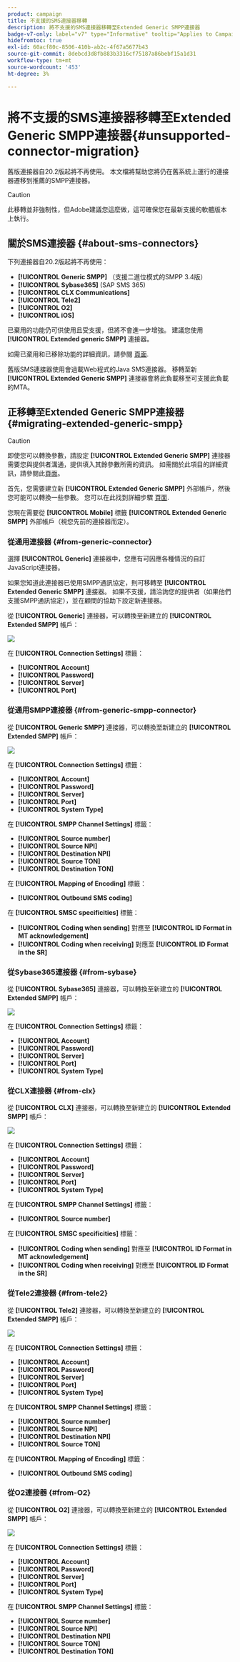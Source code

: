 ```yaml
---
product: campaign
title: 不支援的SMS連接器移轉
description: 將不支援的SMS連接器移轉至Extended Generic SMPP連接器
badge-v7-only: label="v7" type="Informative" tooltip="Applies to Campaign Classic v7 only"
hidefromtoc: true
exl-id: 60acf80c-8506-410b-ab2c-4f67a5677b43
source-git-commit: 8debcd3d8fb883b3316cf75187a86bebf15a1d31
workflow-type: tm+mt
source-wordcount: '453'
ht-degree: 3%

---
```


# 將不支援的SMS連接器移轉至Extended Generic SMPP連接器{#unsupported-connector-migration}



舊版連接器自20.2版起將不再使用。 本文檔將幫助您將仍在舊系統上運行的連接器遷移到推薦的SMPP連接器。

>[!CAUTION]
>
>此移轉並非強制性，但Adobe建議您這麼做，這可確保您在最新支援的軟體版本上執行。

## 關於SMS連接器 {#about-sms-connectors}

下列連接器自20.2版起將不再使用：

* **[!UICONTROL Generic SMPP]** （支援二進位模式的SMPP 3.4版）
* **[!UICONTROL Sybase365]** (SAP SMS 365)
* **[!UICONTROL CLX Communications]**
* **[!UICONTROL Tele2]**
* **[!UICONTROL O2]**
* **[!UICONTROL iOS]**

已棄用的功能仍可供使用且受支援，但將不會進一步增強。 建議您使用 **[!UICONTROL Extended generic SMPP]** 連接器。

如需已棄用和已移除功能的詳細資訊，請參閱 [頁面](../../rn/using/deprecated-features.md).

舊版SMS連接器使用會過載Web程式的Java SMS連接器。 移轉至新 **[!UICONTROL Extended Generic SMPP]** 連接器會將此負載移至可支援此負載的MTA。

## 正移轉至Extended Generic SMPP連接器 {#migrating-extended-generic-smpp}

>[!CAUTION]
>
>即使您可以轉換參數，請設定 **[!UICONTROL Extended Generic SMPP]** 連接器需要您與提供者溝通，提供填入其餘參數所需的資訊。 如需關於此項目的詳細資訊，請參閱此[頁面](sms-protocol.md)。

首先，您需要建立新 **[!UICONTROL Extended Generic SMPP]** 外部帳戶，然後您可能可以轉換一些參數。 您可以在此找到詳細步驟 [頁面](sms-set-up.md#creating-an-smpp-external-account).

您現在需要從 **[!UICONTROL Mobile]** 標籤 **[!UICONTROL Extended Generic SMPP]** 外部帳戶（視您先前的連接器而定）。

### 從通用連接器 {#from-generic-connector}

選擇 **[!UICONTROL Generic]** 連接器中，您應有可因應各種情況的自訂JavaScript連接器。

如果您知道此連接器已使用SMPP通訊協定，則可移轉至 **[!UICONTROL Extended Generic SMPP]** 連接器。 如果不支援，請洽詢您的提供者（如果他們支援SMPP通訊協定），並在顧問的協助下設定新連接器。

從 **[!UICONTROL Generic]** 連接器，可以轉換至新建立的 **[!UICONTROL Extended SMPP]** 帳戶：

![](assets/smpp_generic.png)

在 **[!UICONTROL Connection Settings]** 標籤：

* **[!UICONTROL Account]**
* **[!UICONTROL Password]**
* **[!UICONTROL Server]**
* **[!UICONTROL Port]**

### 從通用SMPP連接器 {#from-generic-smpp-connector}

從 **[!UICONTROL Generic SMPP]** 連接器，可以轉換至新建立的 **[!UICONTROL Extended SMPP]** 帳戶：

![](assets/smpp_generic_2.png)

在 **[!UICONTROL Connection Settings]** 標籤：

* **[!UICONTROL Account]**
* **[!UICONTROL Password]**
* **[!UICONTROL Server]**
* **[!UICONTROL Port]**
* **[!UICONTROL System Type]**

在 **[!UICONTROL SMPP Channel Settings]** 標籤：

* **[!UICONTROL Source number]**
* **[!UICONTROL Source NPI]**
* **[!UICONTROL Destination NPI]**
* **[!UICONTROL Source TON]**
* **[!UICONTROL Destination TON]**

在 **[!UICONTROL Mapping of Encoding]** 標籤：

* **[!UICONTROL Outbound SMS coding]**

在 **[!UICONTROL SMSC specificities]** 標籤：

* **[!UICONTROL Coding when sending]** 對應至 **[!UICONTROL ID Format in MT acknowledgement]**
* **[!UICONTROL Coding when receiving]** 對應至 **[!UICONTROL ID Format in the SR]**

### 從Sybase365連接器 {#from-sybase}

從 **[!UICONTROL Sybase365]** 連接器，可以轉換至新建立的 **[!UICONTROL Extended SMPP]** 帳戶：

![](assets/smpp_3.png)

在 **[!UICONTROL Connection Settings]** 標籤：

* **[!UICONTROL Account]**
* **[!UICONTROL Password]**
* **[!UICONTROL Server]**
* **[!UICONTROL Port]**
* **[!UICONTROL System Type]**

### 從CLX連接器 {#from-clx}

從 **[!UICONTROL CLX]** 連接器，可以轉換至新建立的 **[!UICONTROL Extended SMPP]** 帳戶：

![](assets/smpp_4.png)

在 **[!UICONTROL Connection Settings]** 標籤：

* **[!UICONTROL Account]**
* **[!UICONTROL Password]**
* **[!UICONTROL Server]**
* **[!UICONTROL Port]**
* **[!UICONTROL System Type]**

在 **[!UICONTROL SMPP Channel Settings]** 標籤：

* **[!UICONTROL Source number]**

在 **[!UICONTROL SMSC specificities]** 標籤：

* **[!UICONTROL Coding when sending]** 對應至 **[!UICONTROL ID Format in MT acknowledgement]**
* **[!UICONTROL Coding when receiving]** 對應至 **[!UICONTROL ID Format in the SR]**

### 從Tele2連接器 {#from-tele2}

從 **[!UICONTROL Tele2]** 連接器，可以轉換至新建立的 **[!UICONTROL Extended SMPP]** 帳戶：

![](assets/smpp_6.png)

在 **[!UICONTROL Connection Settings]** 標籤：

* **[!UICONTROL Account]**
* **[!UICONTROL Password]**
* **[!UICONTROL Server]**
* **[!UICONTROL Port]**
* **[!UICONTROL System Type]**

在 **[!UICONTROL SMPP Channel Settings]** 標籤：

* **[!UICONTROL Source number]**
* **[!UICONTROL Source NPI]**
* **[!UICONTROL Destination NPI]**
* **[!UICONTROL Source TON]**

在 **[!UICONTROL Mapping of Encoding]** 標籤：

* **[!UICONTROL Outbound SMS coding]**

### 從O2連接器 {#from-O2}

從 **[!UICONTROL O2]** 連接器，可以轉換至新建立的 **[!UICONTROL Extended SMPP]** 帳戶：

![](assets/smpp_5.png)

在 **[!UICONTROL Connection Settings]** 標籤：

* **[!UICONTROL Account]**
* **[!UICONTROL Password]**
* **[!UICONTROL Server]**
* **[!UICONTROL Port]**
* **[!UICONTROL System Type]**

在 **[!UICONTROL SMPP Channel Settings]** 標籤：

* **[!UICONTROL Source number]**
* **[!UICONTROL Source NPI]**
* **[!UICONTROL Destination NPI]**
* **[!UICONTROL Source TON]**
* **[!UICONTROL Destination TON]**

